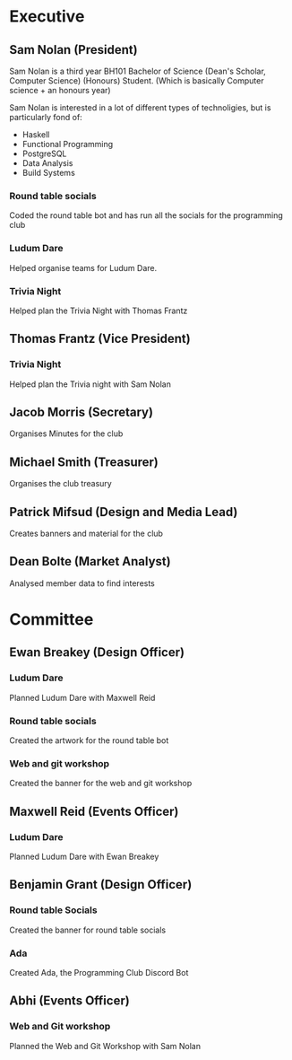 # Executive
## Sam Nolan (President)
Sam Nolan is a third year BH101 Bachelor of Science (Dean's Scholar, Computer Science) (Honours)
Student. (Which is basically Computer science + an honours year)

Sam Nolan is interested in a lot of different types of technoligies, but is particularly
fond of:

 - Haskell
 - Functional Programming 
 - PostgreSQL
 - Data Analysis
 - Build Systems

### Round table socials
Coded the round table bot and has run all the socials for the programming club

### Ludum Dare
Helped organise teams for Ludum Dare.

### Trivia Night
Helped plan the Trivia Night with Thomas Frantz

## Thomas Frantz (Vice President)
### Trivia Night
Helped plan the Trivia night with Sam Nolan

## Jacob Morris (Secretary)
Organises Minutes for the club

## Michael Smith (Treasurer)
Organises the club treasury

## Patrick Mifsud (Design and Media Lead)
Creates banners and material for the club

## Dean Bolte (Market Analyst)
Analysed member data to find interests

# Committee
## Ewan Breakey (Design Officer)
### Ludum Dare
Planned Ludum Dare with Maxwell Reid

### Round table socials
Created the artwork for the round table bot

### Web and git workshop
Created the banner for the web and git workshop

## Maxwell Reid (Events Officer)
### Ludum Dare
Planned Ludum Dare with Ewan Breakey

## Benjamin Grant (Design Officer)
### Round table Socials
Created the banner for round table socials

### Ada
Created Ada, the Programming Club Discord Bot

## Abhi (Events Officer)
### Web and Git workshop
Planned the Web and Git Workshop with Sam Nolan
